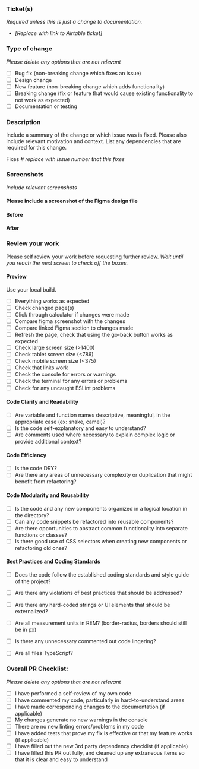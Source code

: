 ### Ticket(s)

_Required unless this is just a change to documentation._

- _[Replace with link to Airtable ticket]_

### Type of change

_Please delete any options that are not relevant_

- [ ] Bug fix (non-breaking change which fixes an issue)
- [ ] Design change
- [ ] New feature (non-breaking change which adds functionality)
- [ ] Breaking change (fix or feature that would cause existing functionality to not work as expected)
- [ ] Documentation or testing

### Description

Include a summary of the change or which issue was is fixed. Please also include relevant motivation and context. List any dependencies that are required for this change.

Fixes # _replace with issue number that this fixes_

### Screenshots

_Include relevant screenshots_

#### Please include a screenshot of the Figma design file

#### Before

#### After

### Review your work
Please self review your work before requesting further review. _Wait until you reach the next screen to check off the boxes._

#### Preview
Use your local build.

- [ ] Everything works as expected
- [ ] Check changed page(s)
- [ ] Click through calculator if changes were made
- [ ] Compare figma screenshot with the changes
- [ ] Compare linked Figma section to changes made
- [ ] Refresh the page, check that using the go-back button works as expected
- [ ] Check large screen size (>1400)
- [ ] Check tablet screen size (<786)
- [ ] Check mobile screen size (<375)
- [ ] Check that links work
- [ ] Check the console for errors or warnings
- [ ] Check the terminal for any errors or problems
- [ ] Check for any uncaught ESLint problems

#### Code Clarity and Readability
- [ ] Are variable and function names descriptive, meaningful, in the appropriate case (ex: snake, camel)?
- [ ] Is the code self-explanatory and easy to understand?
- [ ] Are comments used where necessary to explain complex logic or provide additional context?

#### Code Efficiency
- [ ] Is the code DRY?
- [ ] Are there any areas of unnecessary complexity or duplication that might benefit from refactoring?

#### Code Modularity and Reusability
- [ ] Is the code and any new components organized in a logical location in the directory?
- [ ] Can any code snippets be refactored into reusable components?
- [ ] Are there opportunities to abstract common functionality into separate functions or classes?
- [ ] Is there good use of CSS selectors when creating new components or refactoring old ones?

#### Best Practices and Coding Standards
- [ ] Does the code follow the established coding standards and style guide of the project?
- [ ] Are there any violations of best practices that should be addressed?
- [ ] Are there any hard-coded strings or UI elements that should be externalized?
- [ ] Are all measurement units in REM? (border-radius, borders should still be in px)
- [ ] Is there any unnecessary commented out code lingering?
- [ ] Are all files TypeScript?


### Overall PR Checklist:

_Please delete any options that are not relevant_

- [ ] I have performed a self-review of my own code
- [ ] I have commented my code, particularly in hard-to-understand areas
- [ ] I have made corresponding changes to the documentation (if applicable)
- [ ] My changes generate no new warnings in the console
- [ ] There are no new linting errors/problems in my code
- [ ] I have added tests that prove my fix is effective or that my feature works (if applicable)
- [ ] I have filled out the new 3rd party dependency checklist (if applicable)
- [ ] I have filled this PR out fully, and cleaned up any extraneous items so that it is clear and easy to understand

